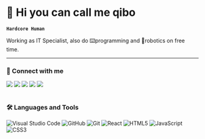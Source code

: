# 🦍 Hi you can call me qibo

**`Hardcore Human`**

Working as IT Specialist, also do ⌨️programming and 🤖robotics on free time. 

---

### 📱 Connect with me

<p align="left">
  <a href=""> 
    <img src="https://img.shields.io/badge/linkedin-%230077B5.svg?style=for-the-badge&logo=linkedin&logoColor=white"></a>
  <a href=""> 
    <img src="https://img.shields.io/badge/Gmail-D14836?style=for-the-badge&logo=gmail&logoColor=white"></a>
  <a href=""> 
    <img src="https://img.shields.io/badge/TikTok-%23000000.svg?style=for-the-badge&logo=TikTok&logoColor=white"></a>
  <a href=""> 
    <img src="https://img.shields.io/badge/X-%23000000.svg?style=for-the-badge&logo=X&logoColor=white"></a>
  <a href=""> 
    <img src="https://img.shields.io/badge/Discord-%235865F2.svg?style=for-the-badge&logo=discord&logoColor=white"></a>  
</p>  

#

### 🛠️ Languages and Tools

![Visual Studio Code](https://img.shields.io/badge/Visual%20Studio%20Code-0078d7.svg?style=for-the-badge&logo=visual-studio-code&logoColor=white)
![GitHub](https://img.shields.io/badge/github-%23121011.svg?style=for-the-badge&logo=github&logoColor=white)
![Git](https://img.shields.io/badge/git-%23F05033.svg?style=for-the-badge&logo=git&logoColor=white)
![React](https://img.shields.io/badge/react-%2320232a.svg?style=for-the-badge&logo=react&logoColor=%2361DAFB)
![HTML5](https://img.shields.io/badge/html5-%23E34F26.svg?style=for-the-badge&logo=html5&logoColor=white)
![JavaScript](https://img.shields.io/badge/javascript-%23323330.svg?style=for-the-badge&logo=javascript&logoColor=%23F7DF1E)
![CSS3](https://img.shields.io/badge/css3-%231572B6.svg?style=for-the-badge&logo=css3&logoColor=white) 
